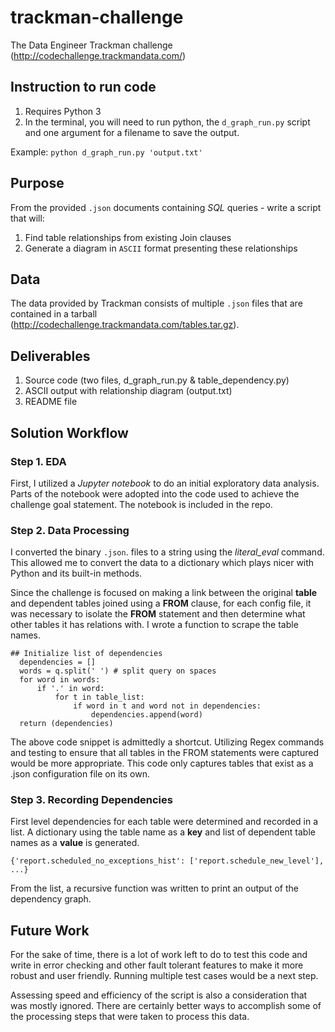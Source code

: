 # trackman-challenge
The Data Engineer Trackman challenge (http://codechallenge.trackmandata.com/)

## Instruction to run code  
1. Requires Python 3  
2. In the terminal, you will need to run python, the `d_graph_run.py` script and one argument for a filename to save the output.  

Example:
`python d_graph_run.py 'output.txt'`

## Purpose  
From the provided `.json` documents containing *SQL* queries - write a script that will:
1. Find table relationships from existing Join clauses
2. Generate a diagram in `ASCII` format presenting these relationships

## Data   
The data provided by Trackman consists of multiple `.json` files that are contained in a tarball (http://codechallenge.trackmandata.com/tables.tar.gz).

## Deliverables   
1. Source code  (two files, d_graph_run.py & table_dependency.py)
2. ASCII output with relationship diagram (output.txt)
3. README file

## Solution Workflow  
### Step 1. EDA
First, I utilized a *Jupyter notebook* to do an initial exploratory data analysis. Parts of the notebook were adopted into the code used to achieve the challenge goal statement.  The notebook is included in the repo.

### Step 2. Data Processing   
I converted the binary `.json`. files to a string using the *literal_eval* command. This allowed me to convert the data to a dictionary which plays nicer with Python and its built-in methods.  

Since the challenge is focused on making a link between the original **table** and dependent tables joined using a **FROM** clause, for each config file, it was necessary to isolate the **FROM** statement and then determine what other tables it has relations with. I wrote a function to scrape the table names.  

```
## Initialize list of dependencies
  dependencies = []
  words = q.split(' ') # split query on spaces
  for word in words:
      if '.' in word:
          for t in table_list:
              if word in t and word not in dependencies:
                  dependencies.append(word)
  return (dependencies)
```
The above code snippet is admittedly a shortcut. Utilizing Regex commands and testing to ensure that all tables in the FROM statements were captured would be more appropriate. This code only captures tables that exist as a .json configuration file on its own.  

### Step 3. Recording Dependencies  
First level dependencies for each table were determined and recorded in a list. A dictionary using the table name as a **key** and list of dependent table names as a **value** is generated.

```
{'report.scheduled_no_exceptions_hist': ['report.schedule_new_level'], ...}
```

From the list, a recursive function was written to print an output of the dependency graph.  

## Future Work
For the sake of time, there is a lot of work left to do to test this code and write in error checking and other fault tolerant features to make it more robust and user friendly. Running multiple test cases would be a next step.

Assessing speed and efficiency of the script is also a consideration that was mostly ignored. There are certainly better ways to accomplish some of the processing steps that were taken to process this data.
